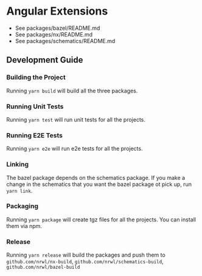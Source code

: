 # Angular Extensions

* See packages/bazel/README.md
* See packages/nx/README.md
* See packages/schematics/README.md

## Development Guide

### Building the Project

Running `yarn build` will build all the three packages.

### Running Unit Tests

Running `yarn test` will run unit tests for all the projects.

### Running E2E Tests

Running `yarn e2e` will run e2e tests for all the projects.

### Linking

The bazel package depends on the schematics package. If you make a change in the schematics that you want the bazel package ot pick up, run `yarn link`.

### Packaging

Running `yarn package` will create tgz files for all the projects. You can install them via npm.

### Release

Running `yarn release` will build the packages and push them to `github.com/nrwl/nx-build`, `github.com/nrwl/schematics-build`, `github.com/nrwl/bazel-build`




